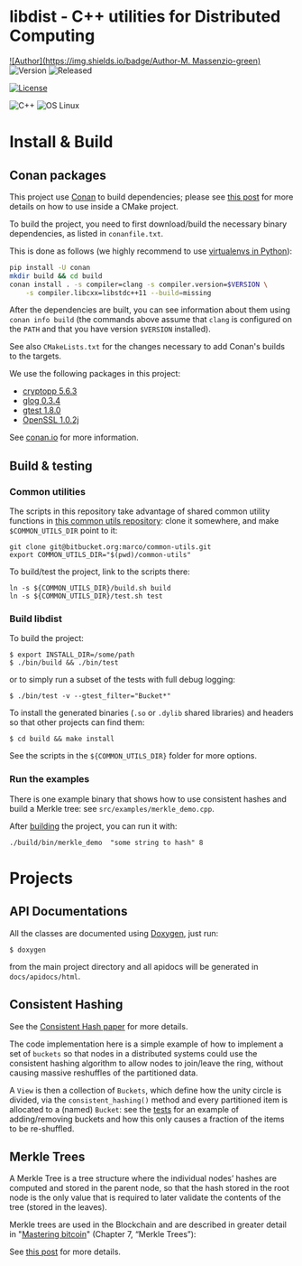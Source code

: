 # libdist - C++ utilities for Distributed Computing



[![Author](https://img.shields.io/badge/Author-M. Massenzio-green)](https://bitbucket.org/marco) 
![Version](https://img.shields.io/badge/Version-0.16.0-blue) 
![Released](https://img.shields.io/badge/Released-2020.05.25-green)

[![License](https://img.shields.io/badge/License-Apache%202.0-blue.svg)](https://opensource.org/licenses/Apache-2.0)

![C++](https://img.shields.io/badge/C++-14-red)
![OS Linux](https://img.shields.io/badge/OS-Linux,%20MacOS-green) 


# Install & Build

## Conan packages

This project use [Conan](https://conan.io) to build dependencies; please see 
[this post](https://medium.com/swlh/converting-a-c-project-to-cmake-conan-61ba9a998cb4) 
for more details on how to use inside a CMake project.

To build the project, you need to first download/build the necessary binary dependencies, as
listed in `conanfile.txt`.

This is done as follows (we highly recommend to use [virtualenvs in Python](https://virtualenv.pypa.io/en/stable/)):

```bash
pip install -U conan
mkdir build && cd build
conan install . -s compiler=clang -s compiler.version=$VERSION \
    -s compiler.libcxx=libstdc++11 --build=missing
```


After the dependencies are built, you can see information about them using `conan info build`
(the commands above assume that `clang` is configured on the `PATH` and that you have
version `$VERSION` installed).

See also `CMakeLists.txt` for the changes necessary to add Conan's builds to the targets.

We use the following packages in this project:

- [cryptopp 5.6.3](http://www.conan.io/source/cryptopp/5.6.3/riebl/testing)
- [glog 0.3.4](http://www.conan.io/source/glog/0.3.4/dwerner/testing)
- [gtest 1.8.0](http://www.conan.io/source/gtest/1.8.0/lasote/stable)
- [OpenSSL 1.0.2j](http://www.conan.io/source/OpenSSL/1.0.2j/lasote/stable)


See [conan.io](http://conan.io) for more information.

## Build & testing

### Common utilities

The scripts in this repository take advantage of shared common utility functions
in [this common utils repository](https://bitbucket.org/marco/common-utils): clone it
somewhere, and make `$COMMON_UTILS_DIR` point to it:

```shell script
git clone git@bitbucket.org:marco/common-utils.git
export COMMON_UTILS_DIR="$(pwd)/common-utils"
```

To build/test the project, link to the scripts there:

```shell script
ln -s ${COMMON_UTILS_DIR}/build.sh build
ln -s ${COMMON_UTILS_DIR}/test.sh test
```

### Build libdist

To build the project:

```shell script
$ export INSTALL_DIR=/some/path
$ ./bin/build && ./bin/test
```

or to simply run a subset of the tests with full debug logging:

    $ ./bin/test -v --gtest_filter="Bucket*"     

To install the generated binaries (`.so` or `.dylib` shared libraries) 
and headers so that other projects can find them:

    $ cd build && make install

See the scripts in the `${COMMON_UTILS_DIR}` folder for more options.

### Run the examples

There is one example binary that shows how to use consistent hashes and build a Merkle tree:
see `src/examples/merkle_demo.cpp`.

After [building](#build-libdist) the project, you can run it with:

    ./build/bin/merkle_demo  "some string to hash" 8


# Projects

## API Documentations

All the classes are documented using [Doxygen](http://www.doxygen.nl/), just run:

    $ doxygen

from the main project directory and all apidocs will be generated in `docs/apidocs/html`.

## Consistent Hashing

See the [Consistent Hash paper](http://www.cs.princeton.edu/courses/archive/fall07/cos518/papers/chash.pdf) for more details.

The code implementation here is a simple example of how to implement a set of `buckets` so that
nodes in a distributed systems could use the consistent hashing algorithm to allow nodes to
join/leave the ring, without causing massive reshuffles of the partitioned data.

A `View` is then a collection of `Buckets`, which define how the unity circle is divided, via the
`consistent_hashing()` method and every partitioned item is allocated to a (named) `Bucket`: see
the [tests](tests/test_view.cpp) for an example of adding/removing buckets and how this only
causes a fraction of the items to be re-shuffled.


## Merkle Trees

A Merkle Tree is a tree structure where the individual nodes’ hashes are computed and stored in the parent node, so that the hash stored in the root node is the only value that is required to later validate the contents of the tree (stored in the leaves).

Merkle trees are used in the Blockchain and are described in greater detail in "[Mastering bitcoin](https://amzn.to/32B4jYE)" (Chapter 7, “Merkle Trees”):

See [this post](https://codetrips.com/2016/06/19/implementing-a-merkle-tree-in-c/) for more details.

